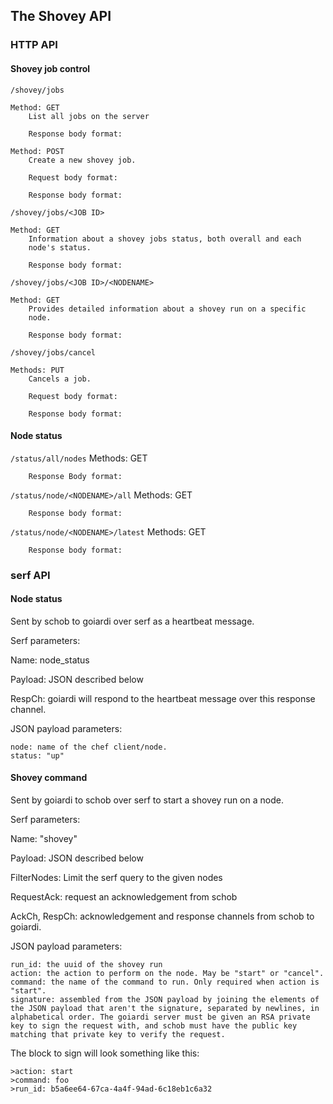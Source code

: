 The Shovey API
--------------

### HTTP API

#### Shovey job control

`/shovey/jobs`

	Method: GET
		List all jobs on the server

		Response body format:

	Method: POST
		Create a new shovey job.

		Request body format:

		Response body format:

`/shovey/jobs/<JOB ID>`

	Method: GET
		Information about a shovey jobs status, both overall and each
		node's status.

		Response body format:
	
`/shovey/jobs/<JOB ID>/<NODENAME>`

	Method: GET
		Provides detailed information about a shovey run on a specific
		node.

		Response body format:

`/shovey/jobs/cancel`

	Methods: PUT
		Cancels a job.

		Request body format:

		Response body format:

#### Node status

`/status/all/nodes`
	Methods: GET

		Response Body format:

`/status/node/<NODENAME>/all`
	Methods: GET
		
		Response body format:

`/status/node/<NODENAME>/latest`
	Methods: GET

		Response body format:

### serf API

#### Node status

Sent by schob to goiardi over serf as a heartbeat message.

Serf parameters:

Name: node_status

Payload: JSON described below

RespCh: goiardi will respond to the heartbeat message over this response channel.

JSON payload parameters:

	node: name of the chef client/node.
	status: "up"

#### Shovey command

Sent by goiardi to schob over serf to start a shovey run on a node.

Serf parameters:

Name: "shovey"

Payload: JSON described below

FilterNodes: Limit the serf query to the given nodes

RequestAck: request an acknowledgement from schob

AckCh, RespCh: acknowledgement and response channels from schob to goiardi.

JSON payload parameters:

	run_id: the uuid of the shovey run
	action: the action to perform on the node. May be "start" or "cancel".
	command: the name of the command to run. Only required when action is "start".
	signature: assembled from the JSON payload by joining the elements of the JSON payload that aren't the signature, separated by newlines, in alphabetical order. The goiardi server must be given an RSA private key to sign the request with, and schob must have the public key matching that private key to verify the request.

The block to sign will look something like this:

	>action: start
	>command: foo
	>run_id: b5a6ee64-67ca-4a4f-94ad-6c18eb1c6a32
